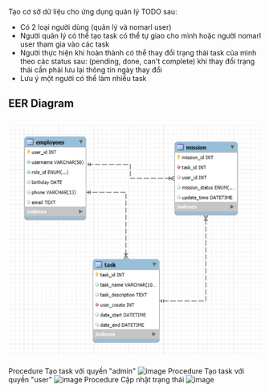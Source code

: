 Tạo cơ sở dữ liệu cho ứng dụng quản lý TODO sau:

- Có 2 loại người dùng (quản lý và nomarl user)
- Người quản lý có thể tạo task có thể tự giao cho mình hoặc người nomarl user tham gia vào các task
- Người thực hiện khi hoàn thành có thể thay đổi trạng thái task của mình theo các status sau: (pending, done, can't complete) khi thay đổi trạng thái cần phải lưu lại thông tin ngày thay đổi
- Lưu ý một người có thể làm nhiều task

EER Diagram
----
![EER Diagram](/EERDiagram.png)
----
Procedure Tạo task với quyền "admin"
<img width="753" height="523" alt="image" src="https://github.com/user-attachments/assets/8c839829-55b9-4996-84cf-d1f1d8ab6b64" />
Procedure Tạo task với quyền "user"
<img width="751" height="512" alt="image" src="https://github.com/user-attachments/assets/5f7cbe70-aeb7-4974-8a6b-66f547396de6" />
Procedure Cập nhật trạng thái
<img width="733" height="533" alt="image" src="https://github.com/user-attachments/assets/64fd5b80-71c7-41ba-b73d-3be3233b3cf0" />
